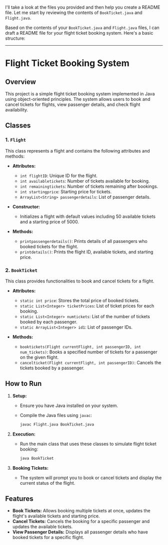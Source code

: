 I'll take a look at the files you provided and then help you create a README file. Let me start by reviewing the contents of `BookTicket.java` and `Flight.java`.

Based on the contents of your `BookTicket.java` and `Flight.java` files, I can draft a README file for your flight ticket booking system. Here's a basic structure:

---

# Flight Ticket Booking System

## Overview

This project is a simple flight ticket booking system implemented in Java using object-oriented principles. The system allows users to book and cancel tickets for flights, view passenger details, and check flight availability.

## Classes

### 1. `Flight`
This class represents a flight and contains the following attributes and methods:

- **Attributes:**
  - `int flightID`: Unique ID for the flight.
  - `int availabletickets`: Number of tickets available for booking.
  - `int remainingtickets`: Number of tickets remaining after bookings.
  - `int startingprice`: Starting price for tickets.
  - `ArrayList<String> passengerdetails`: List of passenger details.

- **Constructor:**
  - Initializes a flight with default values including 50 available tickets and a starting price of 5000.

- **Methods:**
  - `printpassengerdetails()`: Prints details of all passengers who booked tickets for the flight.
  - `printdetails()`: Prints the flight ID, available tickets, and starting price.

### 2. `BookTicket`
This class provides functionalities to book and cancel tickets for a flight.

- **Attributes:**
  - `static int price`: Stores the total price of booked tickets.
  - `static List<Integer> ticketPrices`: List of ticket prices for each booking.
  - `static List<Integer> numtickets`: List of the number of tickets booked by each passenger.
  - `static ArrayList<Integer> id1`: List of passenger IDs.

- **Methods:**
  - `booktickets(Flight currentFlight, int passengerID, int num_tickets)`: Books a specified number of tickets for a passenger on the given flight.
  - `cancelticket(Flight currentFlight, int passengerID)`: Cancels the tickets booked by a passenger.

## How to Run

1. **Setup:**
   - Ensure you have Java installed on your system.
   - Compile the Java files using `javac`:

     ```bash
     javac Flight.java BookTicket.java
     ```

2. **Execution:**
   - Run the main class that uses these classes to simulate flight ticket booking:

     ```bash
     java BookTicket
     ```

3. **Booking Tickets:**
   - The system will prompt you to book or cancel tickets and display the current status of the flight.

## Features

- **Book Tickets:** Allows booking multiple tickets at once, updates the flight's available tickets and starting price.
- **Cancel Tickets:** Cancels the booking for a specific passenger and updates the available tickets.
- **View Passenger Details:** Displays all passenger details who have booked tickets for a specific flight.

